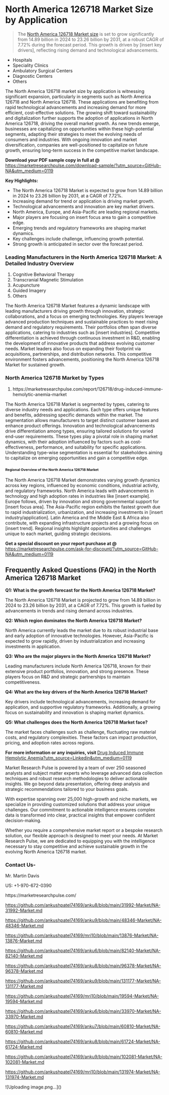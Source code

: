 <h1>North America 126718 Market&nbsp;Size by Application</h1><blockquote><p>The <a href="https://marketresearchpulse.com/download-sample/?utm_source=GitHub-NA&amp;utm_medium=0119">North America 126718 Market size</a> is set to grow significantly from 14.89 billion in 2024 to 23.26 billion by 2031, at a robust CAGR of 7.72% during the forecast period. This growth is driven by [insert key drivers], reflecting rising demand and technological advancements.</p></blockquote><ul><li>Hospitals<li> Speciality Clinics<li> Ambulatory Surgical Centers<li> Diagnostic Centers<li> Others</li></ul><p>The North America 126718 market size by application is witnessing significant expansion, particularly in segments such as North America 126718 and North America 126718. These applications are benefiting from rapid technological advancements and increasing demand for more efficient, cost-effective solutions. The growing shift toward sustainability and digitalization further supports the adoption of applications in North America 126718, driving the overall market growth. As new trends emerge, businesses are capitalizing on opportunities within these high-potential segments, adapting their strategies to meet the evolving needs of consumers and industries. With ongoing innovation and market diversification, companies are well-positioned to capitalize on future growth, ensuring long-term success in the competitive market landscape.</p><p><strong>Download your PDF sample copy in full at @ </strong><a href="https://marketresearchpulse.com/download-sample/?utm_source=GitHub-NA&amp;utm_medium=0119">https://marketresearchpulse.com/download-sample/?utm_source=GitHub-NA&amp;utm_medium=0119</a></p><p><strong>Key Highlights: </strong></p><ul><li>The North America 126718 Market is expected to grow from 14.89 billion in 2024 to 23.26 billion by 2031, at a CAGR of 7.72%.</li><li>Increasing demand for trend or application is driving market growth.</li><li>Technological advancements and innovation are key market drivers.</li><li>North America, Europe, and Asia-Pacific are leading regional markets.</li><li>Major players are focusing on insert focus area to gain a competitive edge.</li><li>Emerging trends and regulatory frameworks are shaping market dynamics.</li><li>Key challenges include challenge, influencing growth potential.</li><li>Strong growth is anticipated in sector over the forecast period.</li></ul><h3>Leading Manufacturers in the North America 126718 Market: A Detailed Industry Overview</h3><ol><li>Cognitive Behavioral Therapy<li> Transcranial Magnetic Stimulation<li> Acupuncture<li> Guided Imagery<li> Others</li></ol><div class="flex max-w-full flex-col flex-grow"><div class="min-h-8 text-message flex w-full flex-col items-end gap-2 whitespace-normal break-words [.text-message+&amp;]:mt-5" dir="auto" data-message-author-role="assistant" data-message-id="fd8432e4-4910-450d-b182-61b7bfb0a01f" data-message-model-slug="gpt-4o"><div class="flex w-full flex-col gap-1 empty:hidden first:pt-[3px]"><div class="markdown prose w-full break-words dark:prose-invert light"><p>The North America 126718 Market features a dynamic landscape with leading manufacturers driving growth through innovation, strategic collaborations, and a focus on emerging technologies. Key players leverage advanced production techniques and sustainable practices to meet rising demand and regulatory requirements. Their portfolios often span diverse applications, catering to industries such as [insert industries]. Competitive differentiation is achieved through continuous investment in R&amp;D, enabling the development of innovative products that address evolving customer needs. Market leaders also focus on expanding their footprint via acquisitions, partnerships, and distribution networks. This competitive environment fosters advancements, positioning the North America 126718 Market for sustained growth.</p></div></div></div></div><h3>North America 126718 Market by Types</h3><ol><li>https://marketresearchpulse.com/report/126718/drug-induced-immune-hemolytic-anemia-market</li></ol><div class="flex max-w-full flex-col flex-grow"><div class="min-h-8 text-message flex w-full flex-col items-end gap-2 whitespace-normal break-words [.text-message+&amp;]:mt-5" dir="auto" data-message-author-role="assistant" data-message-id="084470be-0bb7-4664-bddf-5156b4f41249" data-message-model-slug="gpt-4o-mini"><div class="flex w-full flex-col gap-1 empty:hidden first:pt-[3px]"><div class="markdown prose w-full break-words dark:prose-invert light"><p>The North America 126718 Market is segmented by types, catering to diverse industry needs and applications. Each type offers unique features and benefits, addressing specific demands within the market. The segmentation allows manufacturers to target distinct customer bases and enhance product offerings. Innovation and technological advancements drive differentiation among types, ensuring tailored solutions for varied end-user requirements. These types play a pivotal role in shaping market dynamics, with their adoption influenced by factors such as cost-effectiveness, performance, and suitability for specific applications. Understanding type-wise segmentation is essential for stakeholders aiming to capitalize on emerging opportunities and gain a competitive edge.</p></div></div></div></div><h3><span style="font-size: 11px;">Regional Overview of the North America 126718 Market</span></h3><div class="flex max-w-full flex-col flex-grow"><div class="min-h-8 text-message flex w-full flex-col items-end gap-2 whitespace-normal break-words [.text-message+&amp;]:mt-5" dir="auto" data-message-author-role="assistant" data-message-id="e9038762-ce64-4e30-91c9-9bd413514231" data-message-model-slug="gpt-4o-mini"><div class="flex w-full flex-col gap-1 empty:hidden first:pt-[3px]"><div class="markdown prose w-full break-words dark:prose-invert light"><p>The North America 126718 Market demonstrates varying growth dynamics across key regions, influenced by economic conditions, industrial activity, and regulatory frameworks. North America leads with advancements in technology and high adoption rates in industries like [insert example]. Europe follows, driven by innovation and strong governmental support for [insert focus area]. The Asia-Pacific region exhibits the fastest growth due to rapid industrialization, urbanization, and increasing investments in [insert industry/application]. Latin America and the Middle East &amp; Africa also contribute, with expanding infrastructure projects and a growing focus on [insert trend]. Regional insights highlight opportunities and challenges unique to each market, guiding strategic decisions.</p></div></div></div></div><p><strong>Get a special discount on your report purchase at @ </strong><a href="https://marketresearchpulse.com/ask-for-discount/?utm_source=GitHub-NA&amp;utm_medium=0119">https://marketresearchpulse.com/ask-for-discount/?utm_source=GitHub-NA&amp;utm_medium=0119</a></p><h2>Frequently Asked Questions (FAQ) in the North America 126718 Market</h2><p><strong>Q1: What is the growth forecast for the North America 126718 Market?</strong></p><p>The North America 126718 Market is projected to grow from 14.89 billion in 2024 to 23.26 billion by 2031, at a CAGR of 7.72%. This growth is fueled by advancements in trends and rising demand across industries.</p><p><strong>Q2: Which region dominates the North America 126718 Market?</strong></p><p>North America currently leads the market due to its robust industrial base and early adoption of innovative technologies. However, Asia-Pacific is expected to grow rapidly, driven by industrialization and increasing investments in application.</p><p><strong>Q3: Who are the major players in the North America 126718 Market?</strong></p><p>Leading manufacturers include North America 126718, known for their extensive product portfolios, innovation, and strong presence. These players focus on R&amp;D and strategic partnerships to maintain competitiveness.</p><p><strong>Q4: What are the key drivers of the North America 126718 Market?</strong></p><p>Key drivers include technological advancements, increasing demand for application, and supportive regulatory frameworks. Additionally, a growing focus on sustainability and innovation is shaping market dynamics.</p><p><strong>Q5: What challenges does the North America 126718 Market face?</strong></p><p>The market faces challenges such as challenge, fluctuating raw material costs, and regulatory complexities. These factors can impact production, pricing, and adoption rates across regions.</p><p><strong>For more information or any inquiries, visit&nbsp;</strong><a href="Drug Induced Immune Hemolytic Anemia?utm_source=Linkedin&utm_medium=0119">Drug Induced Immune Hemolytic Anemia?utm_source=Linkedin&utm_medium=0119</a></p><p>Market Research Pulse is powered by a team of over 250 seasoned analysts and subject matter experts who leverage advanced data collection techniques and robust research methodologies to deliver actionable insights. We go beyond data presentation, offering deep analysis and strategic recommendations tailored to your business goals.</p><p>With expertise spanning over 25,000 high-growth and niche markets, we specialize in providing customized solutions that address your unique challenges. Our commitment to actionable intelligence ensures complex data is transformed into clear, practical insights that empower confident decision-making.</p><p>Whether you require a comprehensive market report or a bespoke research solution, our flexible approach is designed to meet your needs. At Market Research Pulse, we are dedicated to equipping you with the intelligence necessary to stay competitive and achieve sustainable growth in the evolving North America 126718 market.</p><h3><strong>Contact Us-</strong></h3><p>Mr. Martin Davis</p><p>US: +1-970-672-0390</p><p>https://marketresearchpulse.com/</p><p><a href="https://github.com/ankushpatel74169/anku8/blob/main/31992-Market/NA-31992-Market.md">https://github.com/ankushpatel74169/anku8/blob/main/31992-Market/NA-31992-Market.md</a></p><p><a href="https://github.com/ankushpatel74169/anku9/blob/main/48346-Market/NA-48346-Market.md">https://github.com/ankushpatel74169/anku9/blob/main/48346-Market/NA-48346-Market.md</a></p><p><a href="https://github.com/ankushpatel74169/mri10/blob/main/13876-Market/NA-13876-Market.md">https://github.com/ankushpatel74169/mri10/blob/main/13876-Market/NA-13876-Market.md</a></p><p><a href="https://github.com/ankushpatel74169/anku6/blob/main/82140-Market/NA-82140-Market.md">https://github.com/ankushpatel74169/anku6/blob/main/82140-Market/NA-82140-Market.md</a></p><p><a href="https://github.com/ankushpatel74169/anku8/blob/main/96378-Market/NA-96378-Market.md">https://github.com/ankushpatel74169/anku8/blob/main/96378-Market/NA-96378-Market.md</a></p><p><a href="https://github.com/ankushpatel74169/anku9/blob/main/131177-Market/NA-131177-Market.md">https://github.com/ankushpatel74169/anku9/blob/main/131177-Market/NA-131177-Market.md</a></p><p><a href="https://github.com/ankushpatel74169/mri10/blob/main/19594-Market/NA-19594-Market.md">https://github.com/ankushpatel74169/mri10/blob/main/19594-Market/NA-19594-Market.md</a></p><p><a href="https://github.com/ankushpatel74169/anku6/blob/main/33970-Market/NA-33970-Market.md">https://github.com/ankushpatel74169/anku6/blob/main/33970-Market/NA-33970-Market.md</a></p><p><a href="https://github.com/ankushpatel74169/anku7/blob/main/60810-Market/NA-60810-Market.md">https://github.com/ankushpatel74169/anku7/blob/main/60810-Market/NA-60810-Market.md</a></p><p><a href="https://github.com/ankushpatel74169/anku8/blob/main/61724-Market/NA-61724-Market.md">https://github.com/ankushpatel74169/anku8/blob/main/61724-Market/NA-61724-Market.md</a></p><p><a href="https://github.com/ankushpatel74169/anku9/blob/main/102081-Market/NA-102081-Market.md">https://github.com/ankushpatel74169/anku9/blob/main/102081-Market/NA-102081-Market.md</a></p><p><a href="https://github.com/ankushpatel74169/mri10/blob/main/131974-Market/NA-131974-Market.md">https://github.com/ankushpatel74169/mri10/blob/main/131974-Market/NA-131974-Market.md</a></p>
![Uploading image.png…]()
